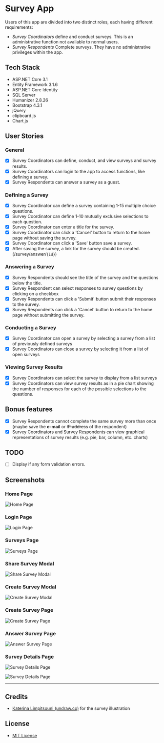 # Survey App

Users of this app are divided into two distinct roles, each having different
requirements:

-   _Survey Coordinators_ define and conduct surveys. This is an administrative
    function not available to normal users.
-   _Survey Respondents_ Complete surveys. They have no
    administrative privileges within the app.

## Tech Stack
-   ASP.NET Core 3.1
-   Entity Framework 3.1.6
-   ASP.NET Core Identity
-   SQL Server
-   Humanizer 2.8.26
-   Bootstrap 4.3.1
-   jQuery
-   clipboard.js
-   Chart.js

## User Stories

### General

-   [X] Survey Coordinators can define, conduct, and view surveys and survey results.
-   [X] Survey Coordinators can login to the app to access functions, like defining a survey.
-   [X] Survey Respondents can answer a survey as a guest.

### Defining a Survey

-   [X] Survey Coordinator can define a survey containing 1-15 multiple choice questions.
-   [X] Survey Coordinator can define 1-10 mutually exclusive selections to each question.
-   [X] Survey Coordinator can enter a title for the survey.
-   [X] Survey Coordinator can click a 'Cancel' button to return to the home page without saving the survey.
-   [X] Survey Coordinator can click a 'Save' button save a survey.
-   [X] After saving the survey, a link for the survey should be created. (/survey/answer/`{id}`)

### Answering a Survey
-   [X] Survey Respondents should see the title of the survey and the questions below the title.
-   [X] Survey Respondent can select responses to survey questions by clicking on a checkbox
-   [X] Survey Respondents can click a 'Submit' button submit their responses to the survey.
-   [X] Survey Respondents can click a 'Cancel' button to return to the home page without submitting the survey.

### Conducting a Survey

-   [X] Survey Coordinator can open a survey by selecting a survey from a list of previously defined surveys
-   [X] Survey Coordinators can close a survey by selecting it from a list of open surveys

### Viewing Survey Results

-   [X] Survey Coordinators can select the survey to display from a list surveys
-   [X] Survey Coordinators can view survey results as in a pie chart showing the number of responses for each of the possible selections to the questions.

## Bonus features

-   [X] Survey Respondents cannot complete the same survey more than once (maybe save the **e-mail** or ~~IP address~~ of the respondent)
-   [X] Survey Coordinators and Survey Respondents can view graphical representations of survey results (e.g. pie, bar, column, etc. charts)

## TODO

-   [ ] Display if any form validation errors.

## Screenshots

### Home Page

![Home Page](/screenshots/s_home_page.png)

### Login Page

![Login Page](/screenshots/s_login_page.png)

### Surveys Page

![Surveys Page](/screenshots/s_surveys.png)

### Share Survey Modal

![Share Survey Modal](/screenshots/s_share_survey.png)

### Create Survey Modal

![Create Survey Modal](/screenshots/s_create_survey_modal.png)

### Create Survey Page

![Create Survey Page](/screenshots/s_create_survey.png)

### Answer Survey Page

![Answer Survey Page](/screenshots/s_answer_survey.png)

### Survey Details Page

![Survey Details Page](/screenshots/s_survey_details_1.png)

![Survey Details Page](/screenshots/s_survey_details_2.png)

---

## Credits

-    [Katerina Limpitsouni (undraw.co)](https://undraw.co/) for the survey illustration

## License

-    [MIT License](https://github.com/serhatyuna/survey-app/blob/master/LICENSE)